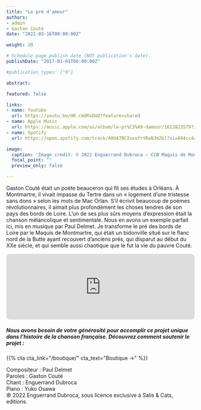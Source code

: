 ```yaml
---
title: "Le pré d’amour"
authors:
- admin
- Gaston Couté
date: "2022-03-16T00:00:00Z"

weight: 20

# Schedule page publish date (NOT publication's date).
publishDate: "2017-01-01T00:00:00Z"

#publication_types: ["0"]

abstract: 

featured: false

links:
- name: Youtube
  url: https://youtu.be/HK-cmORvDUQ?feature=shared
- name: Apple Music
  url: https://music.apple.com/us/album/le-pr%C3%A9-damour/1612823579?i=1612823849
- name: Spotify
  url: https://open.spotify.com/track/40U47BCInxufrYRaNJm2bl?si=694cc4aaf3b44f38

image:
  caption: 'Image credit: © 2022 Enguerrand Dubroca – CCØ Maquis de Montmartre en 1904, par Jules Séeberger – Paris Collections / Musée Carnavalet'
  focal_point: ""
  preview_only: false

---
```


Gaston Couté était un poète beauceron qui fit ses études à Orléans. À Montmartre, il vivait impasse du Tertre dans un « logement d’une tristesse sans dons » selon les mots de Mac Orlan. S’il écrivit beaucoup de poèmes révolutionnaires, il aimait plus profondément les choses tendres de son pays des bords de Loire. L’un de ses plus sûrs moyens d’expression était la chanson mélancolique et sentimentale. Nous en avons un exemple parfait ici, mis en musique par Paul Delmet. Je transforme le pré des bords de Loire par le Maquis de Montmartre, qui était un bidonville situé sur le flanc nord de la Butte ayant recouvert d’anciens prés, qui disparut au début du XXe siècle, et qui semble aussi chaotique que le fut la vie du pauvre Couté.


<iframe allow="autoplay *; encrypted-media *; fullscreen *; clipboard-write" frameborder="0" height="175" style="width:100%;max-width:720px;overflow:hidden;border-radius:10px;" sandbox="allow-forms allow-popups allow-same-origin allow-scripts allow-storage-access-by-user-activation allow-top-navigation-by-user-activation" src="https://embed.music.apple.com/us/album/le-pr%C3%A9-damour/1612823579?i=1612823849"></iframe>

##### Nous avons besoin de votre générosité pour accomplir ce projet unique dans l’histoire de la chanson française. Découvrez comment soutenir le projet :
{{% cta cta_link="/boutique/" cta_text="Boutique →" %}}

<p>Compositeur : Paul Delmet <br>
Paroles : Gaston Couté<br>
Chant : Enguerrand Dubroca<br>
Piano : Yuko Osawa<br>
℗ 2022 Enguerrand Dubroca, sous licence exclusive à Salis & Cats, editions.</p>


